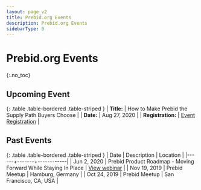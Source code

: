 ```yaml
---
layout: page_v2
title: Prebid.org Events
description: Prebid.org Events
sidebarType: 0
---
```


# Prebid.org Events

{:.no_toc}

## Upcoming Event

{: .table .table-bordered .table-striped }
| <b>Title:</b> | How to Make Prebid the Supply Path Buyers Choose |
| <b>Date:</b> | Aug 27, 2020 |
| <b>Registration:</b> | [Event Registration](https://event.on24.com/eventRegistration/EventLobbyServlet?target=reg20.jsp&referrer=&eventid=2543494&sessionid=1&key=A724FF00CF11F4BF9C611B265C62DAEE&regTag=&sourcepage=register) |

## Past Events

{: .table .table-bordered .table-striped }
| Date | Description | Location |
|------+-------+------------|
| Jun 2, 2020 | Prebid Product Roadmap - Moving Forward While Staying In Place | [View webinar](https://event.on24.com/wcc/r/2366096/86825880B7AF15ACBCE71F188729FC63) |
| Nov 19, 2019 | Prebid Meetup | Hamburg, Germany |
| Oct 24, 2019 | Prebid Meetup | San Francisco, CA, USA |
